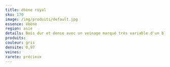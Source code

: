 ```yaml
---
title: ébène royal 
sku: 170
image: /img/produits/default.jpg
essence: ébène
region: asie
details: Bois dur et dense avec un veinage marqué très variable d'un bloc à l'autre.
produits:
couleur: gris
densite: 0,97
veines:
rarete: précieux
---
```

